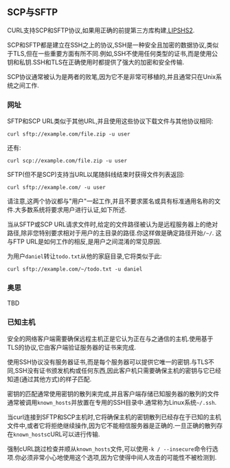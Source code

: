 
## SCP与SFTP

CURL支持SCP和SFTP协议,如果用正确的前提第三方库构建,[LIPSHS2](https://www.libssh2.org/).

SCP和SFTP都是建立在SSH之上的协议,SSH是一种安全且加密的数据协议,类似于TLS,但在一些重要方面有所不同.例如,SSH不使用任何类型的证书,而是使用公钥和私钥.SSH和TLS在正确使用时都提供了强大的加密和安全传输.

SCP协议通常被认为是两者的败笔,因为它不是非常可移植的,并且通常只在Unix系统之间工作.

### 网址

SFTP和SCP URL类似于其他URL,并且使用这些协议下载文件与其他协议相同:

```
curl sftp://example.com/file.zip -u user
```

还有:

```
curl scp://example.com/file.zip -u user
```

SFTP(但不是SCP)支持当URL以尾随斜线结束时获得文件列表返回:

```
curl sftp://example.com/ -u user
```

请注意,这两个协议都与"用户"一起工作,并且不要求匿名或具有标准通用名称的文件.大多数系统将要求用户进行认证,如下所述.

当从SFTP或SCP URL请求文件时,给定的文件路径被认为是远程服务器上的绝对路径,除非您特别要求相对于用户的主目录的路径.你这样做是确定路径开始`/~/`. 这与FTP URL是如何工作的相反,是用户之间混淆的常见原因.

为用户`daniel`转让`todo.txt`从他的家庭目录,它将类似于此:

```
curl sftp://example.com/~/todo.txt -u daniel
```

### 奥思

TBD

### 已知主机

安全的网络客户端需要确保远程主机正是它认为正在与之通信的主机.使用基于TLS的协议,它由客户端验证服务器的证书来完成.

使用SSH协议没有服务器证书,而是每个服务器可以提供它唯一的密钥.与TLS不同,SSH没有证书颁发机构或任何东西,因此客户机只需要确保主机的密钥与它已经知道(通过其他方式)的样子匹配.

密钥的匹配通常使用密钥的散列来完成,并且客户端存储已知服务器的散列的文件通常被调用`known_hosts`并放置在专用的SSH目录中.通常称为Linux系统`~/.ssh`.

当curl连接到SFTP和SCP主机时,它将确保主机的密钥散列已经存在于已知的主机文件中,或者它将拒绝继续操作,因为它不能相信服务器是正确的.一旦正确的散列存在`known_hosts`cURL可以进行传输.

强制cURL跳过检查并顺从`known_hosts`文件,可以使用`-k / --insecure`命令行选项.你必须非常小心地使用这个选项,因为它使得中间人攻击的可能性不被检测到.
